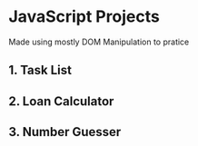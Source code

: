 # JavaScript Projects

Made using mostly DOM Manipulation to pratice

## 1. Task List

## 2. Loan Calculator

## 3. Number Guesser


